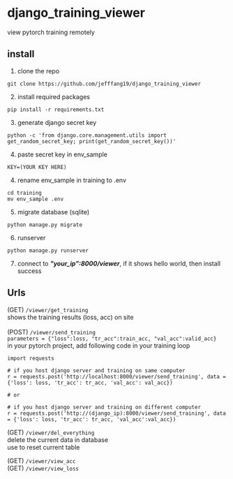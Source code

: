 # django_training_viewer
view pytorch training remotely

## install
1. clone the repo
```
git clone https://github.com/jefffang19/django_training_viewer
```
2. install required packages
```
pip install -r requirements.txt
```
3. generate django secret key
```
python -c 'from django.core.management.utils import get_random_secret_key; print(get_random_secret_key())'
```
4. paste secret key in env_sample
```
KEY=(YOUR KEY HERE)
```
4. rename env_sample in training to .env
```
cd training
mv env_sample .env
```
5. migrate database (sqlite)
```
python manage.py migrate
```
6. runserver
```
python manage.py runserver
```
7. connect to ***"your_ip":8000/viewer***, if it shows hello world, then install success


## Urls
(GET) `/viewer/get_training`<br>
shows the training results (loss, acc) on site<br>
<br>
(POST) `/viewer/send_training`<br>
`parameters = {"loss":loss, "tr_acc":train_acc, "val_acc":valid_acc}`<br>
in your pytorch project, add following code in your training loop
```
import requests

# if you host django server and training on same computer
r = requests.post('http://localhost:8000/viewer/send_training', data = {'loss': loss, 'tr_acc': tr_acc, 'val_acc': val_acc})

# or 

# if you host django server and training on different computer
r = requests.post('http://(django_ip):8000/viewer/send_training', data = {'loss': loss, 'tr_acc': tr_acc, 'val_acc':val_acc})
```
(GET) `/viewer/del_everything`<br>
delete the current data in database<br>
use to reset current table

(GET) `/viewer/view_acc`<br>
(GET) `/viewer/view_loss`<br>